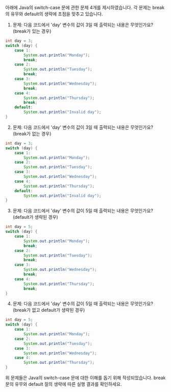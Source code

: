 아래에 Java의 switch-case 문에 관한 문제 4개를 제시하였습니다. 각 문제는 break의 유무와 default의 생략에 초점을 맞추고 있습니다.

1. 문제: 다음 코드에서 'day' 변수의 값이 3일 때 출력되는 내용은 무엇인가요? (break가 있는 경우)
```java
int day = 3;
switch (day) {
    case 1:
        System.out.println("Monday");
        break;
    case 2:
        System.out.println("Tuesday");
        break;
    case 3:
        System.out.println("Wednesday");
        break;
    case 4:
        System.out.println("Thursday");
        break;
    default:
        System.out.println("Invalid day");
}
```

2. 문제: 다음 코드에서 'day' 변수의 값이 3일 때 출력되는 내용은 무엇인가요? (break가 없는 경우)
```java
int day = 3;
switch (day) {
    case 1:
        System.out.println("Monday");
    case 2:
        System.out.println("Tuesday");
    case 3:
        System.out.println("Wednesday");
    case 4:
        System.out.println("Thursday");
    default:
        System.out.println("Invalid day");
}
```

3. 문제: 다음 코드에서 'day' 변수의 값이 5일 때 출력되는 내용은 무엇인가요? (default가 생략된 경우)
```java
int day = 5;
switch (day) {
    case 1:
        System.out.println("Monday");
        break;
    case 2:
        System.out.println("Tuesday");
        break;
    case 3:
        System.out.println("Wednesday");
        break;
    case 4:
        System.out.println("Thursday");
        break;
}
```

4. 문제: 다음 코드에서 'day' 변수의 값이 5일 때 출력되는 내용은 무엇인가요? (break가 없고 default가 생략된 경우)
```java
int day = 5;
switch (day) {
    case 1:
        System.out.println("Monday");
    case 2:
        System.out.println("Tuesday");
    case 3:
        System.out.println("Wednesday");
    case 4:
        System.out.println("Thursday");
}
```

위 문제들은 Java의 switch-case 문에 대한 이해를 돕기 위해 작성되었습니다. break 문의 유무와 default 절의 생략에 따른 실행 결과를 확인하세요.
